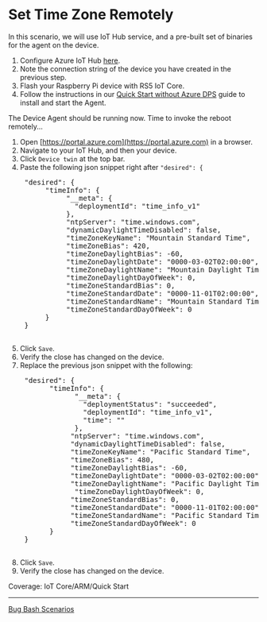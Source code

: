 # Set Time Zone Remotely

In this scenario, we will use IoT Hub service, and a pre-built set of binaries for the agent on the device.

1. Configure Azure IoT Hub [here](configure-azure-iothub.md).
2. Note the connection string of the device you have created in the previous step.
3. Flash your Raspberry Pi device with RS5 IoT Core.
4. Follow the instructions in our [Quick Start without Azure DPS](../device-agent/quick-start-without-dps.md) guide to install and start the Agent.

The Device Agent should be running now. Time to invoke the reboot remotely...

1. Open [https://portal.azure.com](https://portal.azure.com) in a browser.
2. Navigate to your IoT Hub, and then your device.
3. Click `Device twin` at the top bar.
4. Paste the following json snippet right after `"desired": {`
    <pre>
    "desired": {
         "timeInfo": {
              "__meta": {
                "deploymentId": "time_info_v1"
              },
              "ntpServer": "time.windows.com",
              "dynamicDaylightTimeDisabled": false,
              "timeZoneKeyName": "Mountain Standard Time",
              "timeZoneBias": 420,
              "timeZoneDaylightBias": -60,
              "timeZoneDaylightDate": "0000-03-02T02:00:00",
              "timeZoneDaylightName": "Mountain Daylight Time",
              "timeZoneDaylightDayOfWeek": 0,
              "timeZoneStandardBias": 0,
              "timeZoneStandardDate": "0000-11-01T02:00:00",
              "timeZoneStandardName": "Mountain Standard Time",
              "timeZoneStandardDayOfWeek": 0
         }
    }
    </pre>
5. Click `Save`.
6. Verify the close has changed on the device.
7. Replace the previous json snippet with the following:
    <pre>
    "desired": {
          "timeInfo": {
                "__meta": {
                  "deploymentStatus": "succeeded",
                  "deploymentId": "time_info_v1",
                  "time": "<ignore>"
                },
               "ntpServer": "time.windows.com",
               "dynamicDaylightTimeDisabled": false,
               "timeZoneKeyName": "Pacific Standard Time",
               "timeZoneBias": 480,
               "timeZoneDaylightBias": -60,
               "timeZoneDaylightDate": "0000-03-02T02:00:00",
               "timeZoneDaylightName": "Pacific Daylight Time",
                "timeZoneDaylightDayOfWeek": 0,
               "timeZoneStandardBias": 0,
               "timeZoneStandardDate": "0000-11-01T02:00:00",
               "timeZoneStandardName": "Pacific Standard Time",
               "timeZoneStandardDayOfWeek": 0
          }
    }
    </pre>
8. Click `Save`.
9. Verify the close has changed on the device.

Coverage: IoT Core/ARM/Quick Start

----

[Bug Bash Scenarios](bug-bash-scenarios.md)